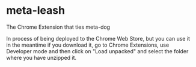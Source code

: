 # meta-leash
The Chrome Extension that ties meta-dog

In process of being deployed to the Chrome Web Store, 
but you can use it in the meantime if you download it, go to Chrome 
Extensions, use Developer mode and then click on "Load unpacked" 
and select the folder where you have unzipped it.
